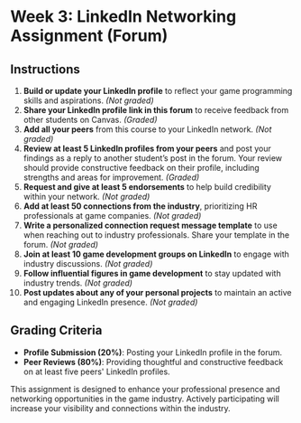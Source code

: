 # Week 3: LinkedIn Networking Assignment (Forum)

## Instructions

1. **Build or update your LinkedIn profile** to reflect your game programming skills and aspirations. *(Not graded)*
2. **Share your LinkedIn profile link in this forum** to receive feedback from other students on Canvas. *(Graded)*
3. **Add all your peers** from this course to your LinkedIn network. *(Not graded)*
4. **Review at least 5 LinkedIn profiles from your peers** and post your findings as a reply to another student’s post in the forum. Your review should provide constructive feedback on their profile, including strengths and areas for improvement. *(Graded)*
5. **Request and give at least 5 endorsements** to help build credibility within your network. *(Not graded)*
6. **Add at least 50 connections from the industry**, prioritizing HR professionals at game companies. *(Not graded)*
7. **Write a personalized connection request message template** to use when reaching out to industry professionals. Share your template in the forum. *(Not graded)*
8. **Join at least 10 game development groups on LinkedIn** to engage with industry discussions. *(Not graded)*
9. **Follow influential figures in game development** to stay updated with industry trends. *(Not graded)*
10. **Post updates about any of your personal projects** to maintain an active and engaging LinkedIn presence. *(Not graded)*

## Grading Criteria
- **Profile Submission (20%)**: Posting your LinkedIn profile in the forum.
- **Peer Reviews (80%)**: Providing thoughtful and constructive feedback on at least five peers' LinkedIn profiles.

This assignment is designed to enhance your professional presence and networking opportunities in the game industry. Actively participating will increase your visibility and connections within the industry.

